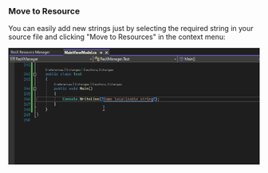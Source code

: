 ### Move to Resource
You can easily add new strings just by selecting the required string in your source file and clicking "Move to Resources" in the context menu:

![MoveToResource](MoveToResource.gif)
